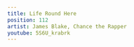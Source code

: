 ```yaml
---
title: Life Round Here
position: 112
artist: James Blake, Chance the Rapper
youtube: 5S6U_krabrk
---
```


